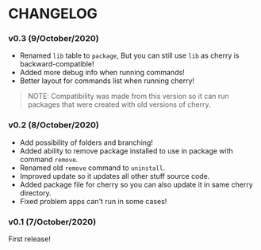 # CHANGELOG

### v0.3 (9/October/2020)

- Renamed `lib` table to `package`, But you can still use `lib` as cherry is backward-compatible!
- Added more debug info when running commands!
- Better layout for commands list when running cherry!

> NOTE: Compatibility was made from this version so it can run packages that were created with old versions of cherry.

### v0.2 (8/October/2020)

- Add possibility of folders and branching!
- Added ability to remove package installed to use in package with command `remove`.
- Renamed old `remove` command to `uninstall`.
- Improved update so it updates all other stuff source code.
- Added package file for cherry so you can also update it in same cherry directory.
- Fixed problem apps can't run in some cases!

### v0.1 (7/October/2020)

First release!
